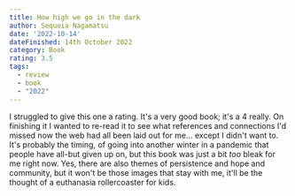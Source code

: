 ```yaml
---
title: How high we go in the dark
author: Sequoia Nagamatsu
date: '2022-10-14'
dateFinished: 14th October 2022
category: Book
rating: 3.5
tags:
  - review
  - book
  - "2022"
---
```


I struggled to give this one a rating. It's a very good book; it's a 4 really. On finishing it I wanted to re-read it to see what references and connections I'd missed now the web had all been laid out for me... except I didn't want to. It's probably the timing, of going into another winter in a pandemic that people have all-but given up on, but this book was just a bit *too* bleak for me right now. Yes, there are also themes of persistence and hope and community, but it won't be those images that stay with me, it'll be the thought of a euthanasia rollercoaster for kids.